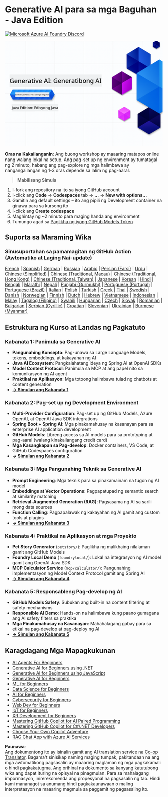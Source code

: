 <!--
CO_OP_TRANSLATOR_METADATA:
{
  "original_hash": "7216baee4139fab32d7bfa0777d75551",
  "translation_date": "2025-07-27T18:59:28+00:00",
  "source_file": "README.md",
  "language_code": "tl"
}
-->
# Generative AI para sa mga Baguhan - Java Edition
[![Microsoft Azure AI Foundry Discord](https://dcbadge.limes.pink/api/server/ByRwuEEgH4)](https://discord.com/invite/ByRwuEEgH4)

![Generative AI para sa mga Baguhan - Java Edition](../../translated_images/beg-genai-series.8b48be9951cc574c25f8a3accba949bfd03c2f008e2c613283a1b47316fbee68.tl.png)

**Oras na Kakailanganin**: Ang buong workshop ay maaaring matapos online nang walang lokal na setup. Ang pag-set up ng environment ay tumatagal ng 2 minuto, habang ang pag-explore ng mga halimbawa ay nangangailangan ng 1-3 oras depende sa lalim ng pag-aaral.

> **Mabilisang Simula**

1. I-fork ang repository na ito sa iyong GitHub account
2. I-click ang **Code** → **Codespaces** tab → **...** → **New with options...**
3. Gamitin ang default settings – ito ang pipili ng Development container na ginawa para sa kursong ito
4. I-click ang **Create codespace**
5. Maghintay ng ~2 minuto para maging handa ang environment
6. Tumungo agad sa [Paglikha ng iyong GitHub Models Token](./02-SetupDevEnvironment/README.md#step-2-create-a-github-personal-access-token)

## Suporta sa Maraming Wika

### Sinusuportahan sa pamamagitan ng GitHub Action (Awtomatiko at Laging Nai-update)

[French](../fr/README.md) | [Spanish](../es/README.md) | [German](../de/README.md) | [Russian](../ru/README.md) | [Arabic](../ar/README.md) | [Persian (Farsi)](../fa/README.md) | [Urdu](../ur/README.md) | [Chinese (Simplified)](../zh/README.md) | [Chinese (Traditional, Macau)](../mo/README.md) | [Chinese (Traditional, Hong Kong)](../hk/README.md) | [Chinese (Traditional, Taiwan)](../tw/README.md) | [Japanese](../ja/README.md) | [Korean](../ko/README.md) | [Hindi](../hi/README.md) | [Bengali](../bn/README.md) | [Marathi](../mr/README.md) | [Nepali](../ne/README.md) | [Punjabi (Gurmukhi)](../pa/README.md) | [Portuguese (Portugal)](../pt/README.md) | [Portuguese (Brazil)](../br/README.md) | [Italian](../it/README.md) | [Polish](../pl/README.md) | [Turkish](../tr/README.md) | [Greek](../el/README.md) | [Thai](../th/README.md) | [Swedish](../sv/README.md) | [Danish](../da/README.md) | [Norwegian](../no/README.md) | [Finnish](../fi/README.md) | [Dutch](../nl/README.md) | [Hebrew](../he/README.md) | [Vietnamese](../vi/README.md) | [Indonesian](../id/README.md) | [Malay](../ms/README.md) | [Tagalog (Filipino)](./README.md) | [Swahili](../sw/README.md) | [Hungarian](../hu/README.md) | [Czech](../cs/README.md) | [Slovak](../sk/README.md) | [Romanian](../ro/README.md) | [Bulgarian](../bg/README.md) | [Serbian (Cyrillic)](../sr/README.md) | [Croatian](../hr/README.md) | [Slovenian](../sl/README.md) | [Ukrainian](../uk/README.md) | [Burmese (Myanmar)](../my/README.md)

## Estruktura ng Kurso at Landas ng Pagkatuto

### **Kabanata 1: Panimula sa Generative AI**
- **Pangunahing Konsepto**: Pag-unawa sa Large Language Models, tokens, embeddings, at kakayahan ng AI
- **Java AI Ecosystem**: Pangkalahatang ideya ng Spring AI at OpenAI SDKs
- **Model Context Protocol**: Panimula sa MCP at ang papel nito sa komunikasyon ng AI agent
- **Praktikal na Aplikasyon**: Mga totoong halimbawa tulad ng chatbots at content generation
- **[→ Simulan ang Kabanata 1](./01-IntroToGenAI/README.md)**

### **Kabanata 2: Pag-set up ng Development Environment**
- **Multi-Provider Configuration**: Pag-set up ng GitHub Models, Azure OpenAI, at OpenAI Java SDK integrations
- **Spring Boot + Spring AI**: Mga pinakamahusay na kasanayan para sa enterprise AI application development
- **GitHub Models**: Libreng access sa AI models para sa prototyping at pag-aaral (walang kinakailangang credit card)
- **Mga Kasangkapan sa Pag-develop**: Docker containers, VS Code, at GitHub Codespaces configuration
- **[→ Simulan ang Kabanata 2](./02-SetupDevEnvironment/README.md)**

### **Kabanata 3: Mga Pangunahing Teknik sa Generative AI**
- **Prompt Engineering**: Mga teknik para sa pinakamainam na tugon ng AI model
- **Embeddings at Vector Operations**: Pagpapatupad ng semantic search at similarity matching
- **Retrieval-Augmented Generation (RAG)**: Pagsasama ng AI sa sarili mong data sources
- **Function Calling**: Pagpapalawak ng kakayahan ng AI gamit ang custom tools at plugins
- **[→ Simulan ang Kabanata 3](./03-CoreGenerativeAITechniques/README.md)**

### **Kabanata 4: Praktikal na Aplikasyon at mga Proyekto**
- **Pet Story Generator** (`petstory/`): Paglikha ng malikhaing nilalaman gamit ang GitHub Models
- **Foundry Local Demo** (`foundrylocal/`): Lokal na integrasyon ng AI model gamit ang OpenAI Java SDK
- **MCP Calculator Service** (`mcp/calculator/`): Pangunahing implementasyon ng Model Context Protocol gamit ang Spring AI
- **[→ Simulan ang Kabanata 4](./04-PracticalSamples/README.md)**

### **Kabanata 5: Responsableng Pag-develop ng AI**
- **GitHub Models Safety**: Subukan ang built-in na content filtering at safety mechanisms
- **Responsible AI Demo**: Hands-on na halimbawa kung paano gumagana ang AI safety filters sa praktika
- **Mga Pinakamahusay na Kasanayan**: Mahahalagang gabay para sa etikal na pag-develop at pag-deploy ng AI
- **[→ Simulan ang Kabanata 5](./05-ResponsibleGenAI/README.md)**

## Karagdagang Mga Mapagkukunan

- [AI Agents For Beginners](https://github.com/microsoft/ai-agents-for-beginners)  
- [Generative AI for Beginners using .NET](https://github.com/microsoft/Generative-AI-for-beginners-dotnet)  
- [Generative AI for Beginners using JavaScript](https://github.com/microsoft/generative-ai-with-javascript)  
- [Generative AI for Beginners](https://github.com/microsoft/generative-ai-for-beginners)  
- [ML for Beginners](https://aka.ms/ml-beginners)  
- [Data Science for Beginners](https://aka.ms/datascience-beginners)  
- [AI for Beginners](https://aka.ms/ai-beginners)  
- [Cybersecurity for Beginners](https://github.com/microsoft/Security-101)  
- [Web Dev for Beginners](https://aka.ms/webdev-beginners)  
- [IoT for Beginners](https://aka.ms/iot-beginners)  
- [XR Development for Beginners](https://github.com/microsoft/xr-development-for-beginners)  
- [Mastering GitHub Copilot for AI Paired Programming](https://aka.ms/GitHubCopilotAI)  
- [Mastering GitHub Copilot for C#/.NET Developers](https://github.com/microsoft/mastering-github-copilot-for-dotnet-csharp-developers)  
- [Choose Your Own Copilot Adventure](https://github.com/microsoft/CopilotAdventures)  
- [RAG Chat App with Azure AI Services](https://github.com/Azure-Samples/azure-search-openai-demo-java)  

**Paunawa**:  
Ang dokumentong ito ay isinalin gamit ang AI translation service na [Co-op Translator](https://github.com/Azure/co-op-translator). Bagama't sinisikap naming maging tumpak, pakitandaan na ang mga awtomatikong pagsasalin ay maaaring maglaman ng mga pagkakamali o hindi pagkakatugma. Ang orihinal na dokumento sa kanyang katutubong wika ang dapat ituring na opisyal na pinagmulan. Para sa mahalagang impormasyon, inirerekomenda ang propesyonal na pagsasalin ng tao. Hindi kami mananagot sa anumang hindi pagkakaunawaan o maling interpretasyon na maaaring magmula sa paggamit ng pagsasaling ito.